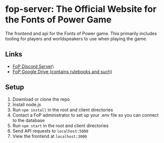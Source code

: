 # fop-server: The Official Website for the Fonts of Power Game
The frontend and api for the Fonts of Power game. This primarily includes tooling for players and worldspeakers to use when playing the game. 

## Links
* [FoP Discord Server](https://discord.gg/8kARYKJ)\
* [FoP Google Drive (contains rulebooks and such)](https://drive.google.com/drive/u/0/folders/11ergxyGXK1vIjq3nMQCqItZs1h1-W7EF)

## Setup
1. Download or clone the repo
2. Install node.js
3. Run `npm install` in the root and client directories
4. Contact a FoP administrator to set up your .env file so you can connect to the database
5. Run `npm start` in the root and client directories
6. Send API requests to `localhost:5000`
7. View the frontend at `localhost:3000`
